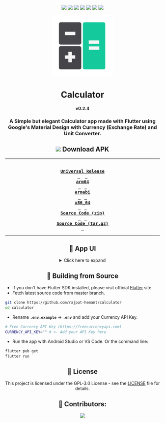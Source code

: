 <div align = center>

![][views] ![][stars] ![][forks] ![][issues] ![][license] ![][code-size] ![][commit-activity]

<img src='assets/images/app_icon.png' width='200'>

# Calculator

**v0.2.4**

### A Simple but elegant Calculator app made with Flutter using Google's Material Design with Currency (Exchange Rate) and Unit Converter.

## ![][android] Download APK

---

**[<kbd> <br> **Universal Release** <br> </kbd>][universal-release]** &nbsp;&nbsp;
**[<kbd> <br> **arm64** <br> </kbd>][arm64]**&nbsp;&nbsp;
**[<kbd> <br> **armabi** <br> </kbd>][armabi]**&nbsp;&nbsp;
**[<kbd> <br> **x86_64** <br> </kbd>][x86]**&nbsp;&nbsp;
**[<kbd> <br> **Source Code (zip)** <br> </kbd>][sc-zip]**&nbsp;&nbsp;
**[<kbd> <br> **Source Code (tar.gz)** <br> </kbd>][sc-tar.gz]**

---

## 📱 App UI

<details><summary> Click here to expand </summary>

| ![][1] | ![][2] | ![][3] |
| :----: | :----: | :----: |
| ![][4] | ![][5] | ![][6] |
| ![][7] | ![][8] | ![][9] |

</details>

## 🔨 Building from Source

</div>

- If you don't have Flutter SDK installed, please visit official [Flutter](https://flutter.dev/) site.
- Fetch latest source code from master branch.

```sh
git clone https://github.com/rajput-hemant/calculator
cd calculator
```

- Rename **`.env.example`** -> **`.env`** and add your Currency API Key.

```sh
# Free Currency API Key (https://freecurrencyapi.com)
CURRENCY_API_KEY="" # <- Add your API Key here
```

- Run the app with Android Studio or VS Code. Or the command line:

```sh
flutter pub get
flutter run
```

<div align = center>

## 📜 License

This project is licensed under the GPL-3.0 License - see the [LICENSE](LICENSE) file for details.

## 🦾 Contributors:

<a href="https://github.com/rajput-hemant/calculator/graphs/contributors" target="blank"> <img src="https://contrib.rocks/image?repo=rajput-hemant/calculator&max=500" />

</div>

<!----------------------------------{ Screenshots }--------------------------------->

[1]: https://graph.org/file/9b81e5cd961e6b41d7e1e.jpg
[2]: https://graph.org/file/9b0b318ec9f4f281ceac9.jpg
[3]: https://graph.org/file/4e23fead48c34a1534e61.jpg
[4]: https://graph.org/file/a67873cc5044cbef9d21f.jpg
[5]: https://graph.org/file/e675d889a9ee13433ab36.jpg
[6]: https://graph.org/file/9c68ca2b2abd03e972921.jpg
[7]: https://graph.org/file/d021ac5969a9a64ab8185.jpg
[8]: https://graph.org/file/e5d8cccebd8e69603c7b1.jpg
[9]: https://graph.org/file/98abd8747f8920d1ce0ef.jpg
[android]: https://telegra.ph/file/f2f70a74d2d92c3c7f688.png

<!------------------------------------{ apk }----------------------------------->

[universal-release]: https://github.com/rajput-hemant/calculator/releases/download/v0.2.4/Calculator-v0.2.4-universal-release.apk
[arm64]: https://github.com/rajput-hemant/calculator/releases/download/v0.2.4/Calculator-v0.2.4-arm64-v8a-release.apk
[armabi]: https://github.com/rajput-hemant/calculator/releases/download/v0.2.4/Calculator-v0.2.4-armeabi-v7a-release.apk
[x86]: https://github.com/rajput-hemant/calculator/releases/download/v0.2.4/Calculator-v0.2.4-x86_64-release.apk

<!--------------------------------{ source code }------------------------------->

[sc-zip]: https://github.com/rajput-hemant/calculator/archive/refs/tags/v0.2.4.zip
[sc-tar.gz]: https://github.com/rajput-hemant/calculator/archive/refs/tags/v0.2.4.tar.gz

<!----------------------------------{ Labels }--------------------------------->

[views]: https://komarev.com/ghpvc/?username=calculator&label=view%20counter&color=red&style=flat
[code-size]: https://img.shields.io/github/languages/code-size/rajput-hemant/calculator
[issues]: https://img.shields.io/github/issues-raw/rajput-hemant/calculator
[license]: https://img.shields.io/github/license/rajput-hemant/calculator
[commit-activity]: https://img.shields.io/github/commit-activity/w/rajput-hemant/calculator
[forks]: https://img.shields.io/github/forks/rajput-hemant/calculator?style=flat
[stars]: https://img.shields.io/github/stars/rajput-hemant/calculator
